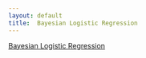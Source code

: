 ```yaml
---
layout: default
title:  Bayesian Logistic Regression
---
```


[Bayesian Logistic Regression](https://williamscale.github.io/attachments/isye6420_project.pdf)